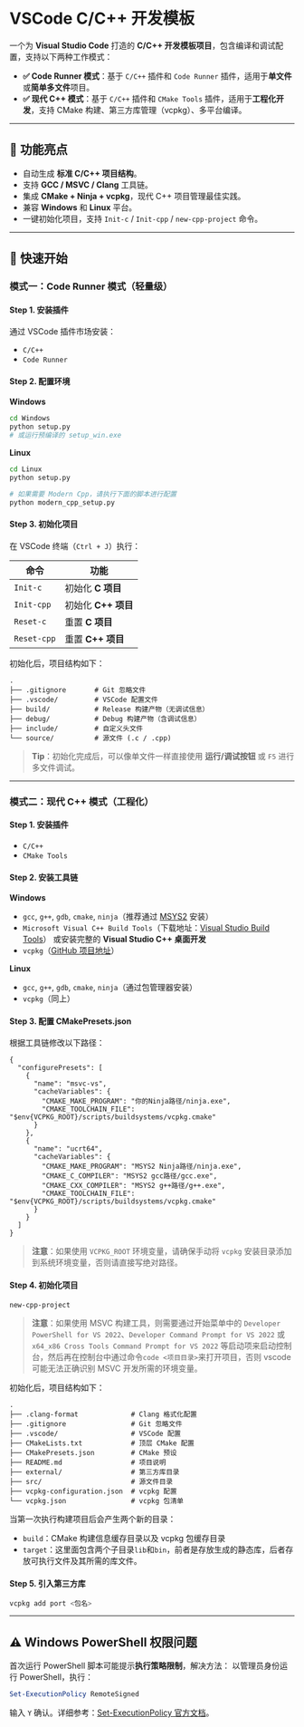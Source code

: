 # VSCode C/C++ 开发模板

一个为 **Visual Studio Code** 打造的 **C/C++ 开发模板项目**，包含编译和调试配置，支持以下两种工作模式：

- **✅ Code Runner 模式**：基于 `C/C++` 插件和 `Code Runner` 插件，适用于**单文件**或**简单多文件**项目。
- **✅ 现代 C++ 模式**：基于 `C/C++` 插件和 `CMake Tools` 插件，适用于**工程化开发**，支持 CMake 构建、第三方库管理（vcpkg）、多平台编译。

------

## 📌 功能亮点

- 自动生成 **标准 C/C++ 项目结构**。
- 支持 **GCC / MSVC / Clang** 工具链。
- 集成 **CMake + Ninja + vcpkg**，现代 C++ 项目管理最佳实践。
- 兼容 **Windows** 和 **Linux** 平台。
- 一键初始化项目，支持 `Init-c` / `Init-cpp` / `new-cpp-project` 命令。

------

## 🚀 快速开始

### 模式一：Code Runner 模式（轻量级）

#### Step 1. 安装插件

通过 VSCode 插件市场安装：

- `C/C++`
- `Code Runner`

#### Step 2. 配置环境

**Windows**

```bash
cd Windows
python setup.py
# 或运行预编译的 setup_win.exe
```

**Linux**

```bash
cd Linux
python setup.py

# 如果需要 Modern Cpp，请执行下面的脚本进行配置
python modern_cpp_setup.py
```

#### Step 3. 初始化项目

在 VSCode 终端（`Ctrl + J`）执行：

| 命令        | 功能                |
| ----------- | ------------------- |
| `Init-c`    | 初始化 **C 项目**   |
| `Init-cpp`  | 初始化 **C++ 项目** |
| `Reset-c`   | 重置 **C 项目**     |
| `Reset-cpp` | 重置 **C++ 项目**   |

初始化后，项目结构如下：

```
.
├── .gitignore       # Git 忽略文件
├── .vscode/         # VSCode 配置文件
├── build/           # Release 构建产物（无调试信息）
├── debug/           # Debug 构建产物（含调试信息）
├── include/         # 自定义头文件
└── source/          # 源文件 (.c / .cpp)
```

> **Tip**：初始化完成后，可以像单文件一样直接使用 **运行/调试按钮** 或 `F5` 进行多文件调试。

------

### 模式二：现代 C++ 模式（工程化）

#### Step 1. 安装插件

- `C/C++`
- `CMake Tools`

#### Step 2. 安装工具链

**Windows**

- `gcc`, `g++`, `gdb`, `cmake`, `ninja`（推荐通过 [MSYS2](https://mirrors.tuna.tsinghua.edu.cn/msys2/distrib/msys2-x86_64-latest.exe) 安装）
- `Microsoft Visual C++ Build Tools`（下载地址：[Visual Studio Build Tools](https://visualstudio.microsoft.com/zh-hans/visual-cpp-build-tools/)） 或安装完整的 **Visual Studio C++ 桌面开发**
- `vcpkg`（[GitHub 项目地址](https://github.com/microsoft/vcpkg)）

**Linux**

- `gcc`, `g++`, `gdb`, `cmake`, `ninja`（通过包管理器安装）
- `vcpkg`（同上）

#### Step 3. 配置 CMakePresets.json

根据工具链修改以下路径：

```jsonc
{
  "configurePresets": [
    {
      "name": "msvc-vs",
      "cacheVariables": {
        "CMAKE_MAKE_PROGRAM": "你的Ninja路径/ninja.exe",
        "CMAKE_TOOLCHAIN_FILE": "$env{VCPKG_ROOT}/scripts/buildsystems/vcpkg.cmake"
      }
    },
    {
      "name": "ucrt64",
      "cacheVariables": {
        "CMAKE_MAKE_PROGRAM": "MSYS2 Ninja路径/ninja.exe",
        "CMAKE_C_COMPILER": "MSYS2 gcc路径/gcc.exe",
        "CMAKE_CXX_COMPILER": "MSYS2 g++路径/g++.exe",
        "CMAKE_TOOLCHAIN_FILE": "$env{VCPKG_ROOT}/scripts/buildsystems/vcpkg.cmake"
      }
    }
  ]
}
```

> **注意**：如果使用 `VCPKG_ROOT` 环境变量，请确保手动将 `vcpkg` 安装目录添加到系统环境变量，否则请直接写绝对路径。

#### Step 4. 初始化项目

```bash
new-cpp-project
```

> **注意**：如果使用 MSVC 构建工具，则需要通过开始菜单中的 `Developer PowerShell for VS 2022`、`Developer Command Prompt for VS 2022` 或 ` x64_x86 Cross Tools Command Prompt for VS 2022` 等启动项来启动控制台，然后再在控制台中通过命令`code <项目目录>`来打开项目，否则 vscode 可能无法正确识别 MSVC 开发所需的环境变量。

初始化后，项目结构如下：

```
.
├── .clang-format             # Clang 格式化配置
├── .gitignore                # Git 忽略文件
├── .vscode/                  # VSCode 配置
├── CMakeLists.txt            # 顶层 CMake 配置
├── CMakePresets.json         # CMake 预设
├── README.md                 # 项目说明
├── external/                 # 第三方库目录
├── src/                      # 源文件目录
├── vcpkg-configuration.json  # vcpkg 配置
└── vcpkg.json                # vcpkg 包清单
```

当第一次执行构建项目后会产生两个新的目录：

- `build`：CMake 构建信息缓存目录以及 vcpkg 包缓存目录
- `target`：这里面包含两个子目录`lib`和`bin`，前者是存放生成的静态库，后者存放可执行文件及其所需的库文件。

#### Step 5. 引入第三方库

```bash
vcpkg add port <包名>
```

------

## ⚠️ Windows PowerShell 权限问题

首次运行 PowerShell 脚本可能提示**执行策略限制**，解决方法：
 以管理员身份运行 PowerShell，执行：

```powershell
Set-ExecutionPolicy RemoteSigned
```

输入 `Y` 确认。详细参考：[Set-ExecutionPolicy 官方文档](https://learn.microsoft.com/zh-cn/powershell/module/microsoft.powershell.security/set-executionpolicy)。

